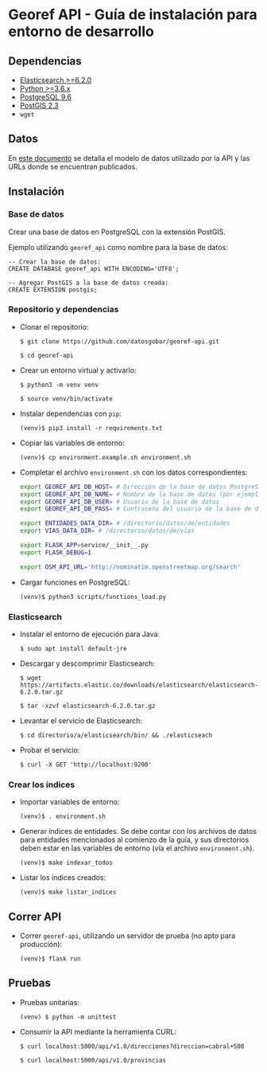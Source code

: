 # Georef API - Guía de instalación para entorno de desarrollo

## Dependencias

- [Elasticsearch >=6.2.0](https://www.elastic.co/guide/en/elasticsearch/reference/current/_installation.html)
- [Python >=3.6.x](https://www.python.org/downloads/)
- [PostgreSQL 9.6](https://www.postgresql.org/download/)
- [PostGIS 2.3](http://postgis.net/install/)
- `wget`

## Datos

En [este documento](georef-api-data.md) se detalla el modelo de datos utilizado por la API y las URLs donde se encuentran publicados.

## Instalación
### Base de datos

Crear una base de datos en PostgreSQL con la extensión PostGIS.

Ejemplo utilizando `georef_api` como nombre para la base de datos:

```plsql
-- Crear la base de datos:
CREATE DATABASE georef_api WITH ENCODING='UTF8';

-- Agregar PostGIS a la base de datos creada:
CREATE EXTENSION postgis;
```

### Repositorio y dependencias

- Clonar el repositorio:

    `$ git clone https://github.com/datosgobar/georef-api.git`

	`$ cd georef-api`
    
- Crear un entorno virtual y activarlo:

    `$ python3 -m venv venv`
    
    `$ source venv/bin/activate`
 
- Instalar dependencias con `pip`:
    
    `(venv)$ pip3 install -r requirements.txt`

- Copiar las variables de entorno:

    `(venv)$ cp environment.example.sh environment.sh`
    
- Completar el archivo `environment.sh` con los datos correspondientes:

    ```bash
    export GEOREF_API_DB_HOST= # Dirección de la base de datos PostgreSQL
    export GEOREF_API_DB_NAME= # Nombre de la base de datos (por ejemplo, 'georef_api')
    export GEOREF_API_DB_USER= # Usuario de la base de datos
    export GEOREF_API_DB_PASS= # Contraseña del usuario de la base de datos
 
    export ENTIDADES_DATA_DIR= # /directorio/datos/de/entidades
    export VIAS_DATA_DIR= # /directorio/datos/de/vias
 
    export FLASK_APP=service/__init__.py
    export FLASK_DEBUG=1

    export OSM_API_URL='http://nominatim.openstreetmap.org/search'
    ```

- Cargar funciones en PostgreSQL:

    `(venv)$ python3 scripts/functions_load.py`
 
### Elasticsearch

- Instalar el entorno de ejecución para Java:

    `$ sudo apt install default-jre`
  
- Descargar y descomprimir Elasticsearch:

    `$ wget https://artifacts.elastic.co/downloads/elasticsearch/elasticsearch-6.2.0.tar.gz`

    `$ tar -xzvf elasticsearch-6.2.0.tar.gz`

- Levantar el servicio de Elasticsearch:

    `$ cd directorio/a/elasticsearch/bin/ && ./elasticseach`
  
- Probar el servicio:

    `$ curl -X GET 'http://localhost:9200'`
    
### Crear los índices

- Importar variables de entorno:
    
    `(venv)$ . environment.sh`
    
- Generar índices de entidades. Se debe contar con los archivos de datos para entidades mencionados al comienzo de la guía, y sus directorios deben estar en las variables de entorno (vía el archivo `environment.sh`).

    `(venv)$ make indexar_todos`
        
- Listar los índices creados:

    `(venv)$ make listar_indices`

## Correr API 

- Correr `georef-api`, utilizando un servidor de prueba (no apto para producción):
    
    `(venv)$ flask run`

## Pruebas

- Pruebas unitarias:

    `(venv) $ python -m unittest`
  
- Consumir la API mediante la herramienta CURL:

    `$ curl localhost:5000/api/v1.0/direcciones?direccion=cabral+500`
  
    `$ curl localhost:5000/api/v1.0/provincias`
